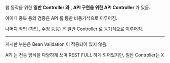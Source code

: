 
웹 동작을 위한 **일반 Controller 와** , **API 구현을 위한 API Controller** 가 있음.<br>

아이디 중복 등의 검증은 API 를 통한 비동기식으로 이루어짐.<br>

나머지 작업 (가입 , 수정 등등) 은 일반 Controller 로 동기식으로 이루어짐.
<hr>
게시판 부분은 Bean Validation 이 적용되어 있지 않음.<br>

API 는 전송 방식을 다양하게 쓰며 REST FULL 하게 되어있지만, 일반 Controller는 X

